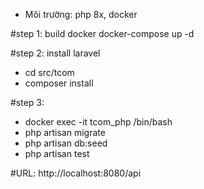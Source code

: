 - Môi trường: php 8x, docker

#step 1: build docker
docker-compose up -d

#step 2: install laravel
- cd src/tcom
- composer install

#step 3: 
- docker exec -it tcom_php /bin/bash
- php artisan migrate
- php artisan db:seed
- php artisan test


#URL: http://localhost:8080/api
